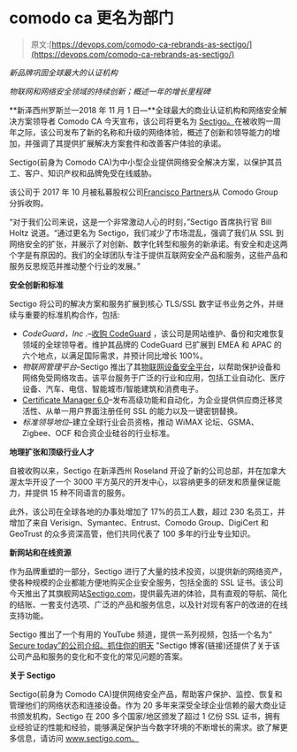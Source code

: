 # comodo ca 更名为部门

> 原文:[https://devops.com/comodo-ca-rebrands-as-sectigo/](https://devops.com/comodo-ca-rebrands-as-sectigo/)

*新品牌巩固全球最大的认证机构*

*物联网和网络安全领域的持续创新；概述一年的增长里程碑*

**新泽西州罗斯兰—2018 年 11 月 1 日—**全球最大的商业认证机构和网络安全解决方案领导者 Comodo CA 今天宣布，该公司将更名为 [Sectigo。](http://www.sectigo.com/)在被收购一周年之际，该公司发布了新的名称和升级的网络体验，概述了创新和领导能力的增加，并强调了其提供扩展解决方案套件和改善客户体验的承诺。

Sectigo(前身为 Comodo CA)为中小型企业提供网络安全解决方案，以保护其员工、客户、知识产权和品牌免受在线威胁。

该公司于 2017 年 10 月被私募股权公司[Francisco Partners](https://www.franciscopartners.com/)从 Comodo Group 分拆收购。

“对于我们公司来说，这是一个非常激动人心的时刻，”Sectigo 首席执行官 Bill Holtz 说道。“通过更名为 Sectigo，我们减少了市场混乱，强调了我们从 SSL 到网络安全的扩张，并展示了对创新、数字化转型和服务的新承诺。有安全和走这两个字是有原因的。我们的全球团队专注于提供互联网安全产品和服务，这些产品和服务反思规范并推动整个行业的发展。”

**安全创新和标准**

Sectigo 将公司的解决方案和服务扩展到核心 TLS/SSL 数字证书业务之外，并继续与重要的标准机构合作，包括:

*   *CodeGuard，Inc .*–[收购 CodeGuard](https://globenewswire.com/news-release/2018/08/16/1553036/0/en/Comodo-CA-Acquires-Website-Disaster-Recovery-Leader-CodeGuard.html) ，该公司是网站维护、备份和灾难恢复领域的全球领导者。维护其品牌的 CodeGuard 已扩展到 EMEA 和 APAC 的六个地点，以满足国际需求，并预计同比增长 100%。
*   *物联网管理平台*–Sectigo 推出了其[物联网设备安全平台](https://globenewswire.com/news-release/2018/06/28/1531063/0/en/Comodo-CA-Expands-Beyond-TLS-SSL-Certificates-and-Launches-New-IoT-Device-Security-Service.html)，以帮助保护设备和网络免受网络攻击。该平台服务于广泛的行业和应用，包括工业自动化、医疗设备、汽车、电信、智能城市/智能建筑和消费电子。
*   [Certificate Manager 6.0](https://globenewswire.com/news-release/2018/03/08/1418338/0/en/Comodo-CA-Launches-Industry-Leading-Certificate-Manager-6-0-for-Next-Generation-Digital-Certificate-Management-Automation.html)–发布高级功能和自动化，为企业提供供应商迁移灵活性、从单一用户界面注册任何 SSL 的能力以及一键密钥替换。
*   *标准领导地位*–建立全球行业会员资格，推动 WiMAX 论坛、GSMA、Zigbee、OCF 和合资企业硅谷的行业标准。

**地理扩张和顶级行业人才**

自被收购以来，Sectigo 在新泽西州 Roseland 开设了新的公司总部，并在加拿大渥太华开设了一个 3000 平方英尺的开发中心，以容纳更多的研发和质量保证能力，并提供 15 种不同语言的服务。

此外，该公司在全球各地的办事处增加了 17%的员工人数，超过 230 名员工，并增加了来自 Verisign、Symantec、Entrust、Comodo Group、DigiCert 和 GeoTrust 的众多资深高管，他们共同代表了 100 多年的行业专业知识。

**新网站和在线资源**

作为品牌重塑的一部分，Sectigo 进行了大量的技术投资，以提供新的网络资产，使各种规模的企业都能方便地购买企业安全服务，包括全面的 SSL 证书。该公司今天推出了其旗舰网站[Sectigo.com](http://sectigo.com/)，提供最先进的体验，具有直观的导航、简化的结账、一套支付选项、广泛的产品和服务信息，以及针对现有客户的改进的在线支持功能。

Sectigo 推出了一个有用的 YouTube 频道，提供一系列视频，包括一个名为“ [Secure today”的公司介绍。抓住你的明天](https://www.youtube.com/watch?v=KfFnb8tHvpY) ”Sectigo 博客(链接)还提供了关于该公司产品和服务的变化和不变化的常见问题的答案。

**关于 Sectigo**

Sectigo(前身为 Comodo CA)提供网络安全产品，帮助客户保护、监控、恢复和管理他们的网络状态和连接设备。作为 20 多年来深受全球企业信赖的最大商业证书颁发机构，Sectigo 在 200 多个国家/地区颁发了超过 1 亿份 SSL 证书，拥有业经验证的性能和经验，能够满足保护当今数字环境的不断增长的需求。欲了解更多信息，请访问 www.sectigo.com。